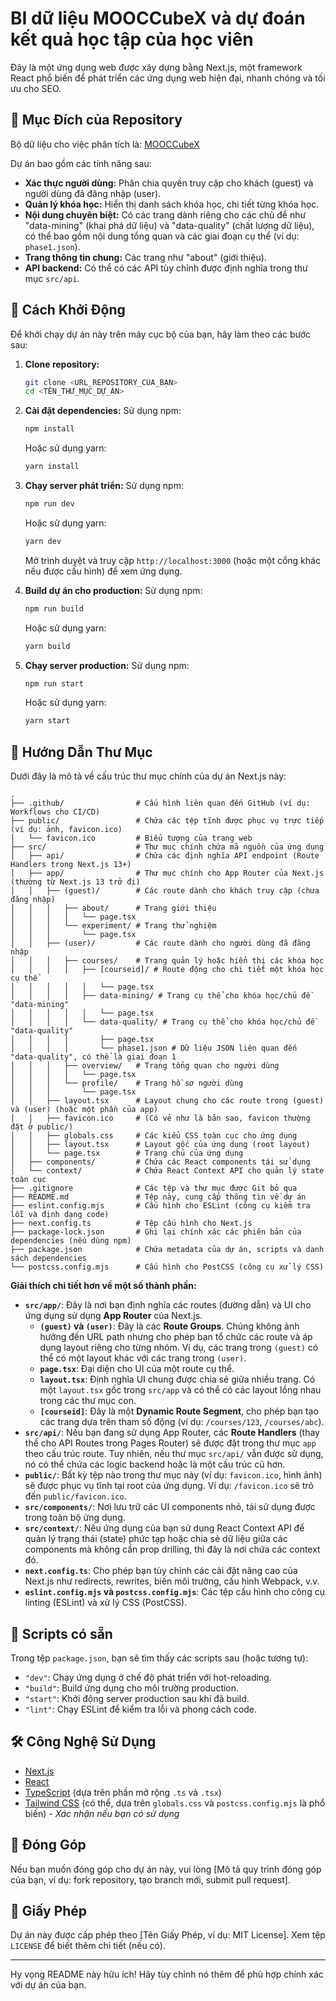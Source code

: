 # BI dữ liệu MOOCCubeX và dự đoán kết quả học tập của học viên

Đây là một ứng dụng web được xây dựng bằng Next.js, một framework React phổ biến để phát triển các ứng dụng web hiện đại, nhanh chóng và tối ưu cho SEO.

## 🎯 Mục Đích của Repository

Bộ dữ liệu cho việc phân tích là: [MOOCCubeX](https://github.com/THU-KEG/MOOCCubeX)

Dự án bao gồm các tính năng sau:

* **Xác thực người dùng:** Phân chia quyền truy cập cho khách (guest) và người dùng đã đăng nhập (user).
* **Quản lý khóa học:** Hiển thị danh sách khóa học, chi tiết từng khóa học.
* **Nội dung chuyên biệt:** Có các trang dành riêng cho các chủ đề như "data-mining" (khai phá dữ liệu) và "data-quality" (chất lượng dữ liệu), có thể bao gồm nội dung tổng quan và các giai đoạn cụ thể (ví dụ: `phase1.json`).
* **Trang thông tin chung:** Các trang như "about" (giới thiệu).
* **API backend:** Có thể có các API tùy chỉnh được định nghĩa trong thư mục `src/api`.

## 🚀 Cách Khởi Động

Để khởi chạy dự án này trên máy cục bộ của bạn, hãy làm theo các bước sau:

1.  **Clone repository:**
    ```bash
    git clone <URL_REPOSITORY_CỦA_BẠN>
    cd <TÊN_THƯ_MỤC_DỰ_ÁN>
    ```

2.  **Cài đặt dependencies:**
    Sử dụng npm:
    ```bash
    npm install
    ```
    Hoặc sử dụng yarn:
    ```bash
    yarn install
    ```

3.  **Chạy server phát triển:**
    Sử dụng npm:
    ```bash
    npm run dev
    ```
    Hoặc sử dụng yarn:
    ```bash
    yarn dev
    ```
    Mở trình duyệt và truy cập `http://localhost:3000` (hoặc một cổng khác nếu được cấu hình) để xem ứng dụng.

4.  **Build dự án cho production:**
    Sử dụng npm:
    ```bash
    npm run build
    ```
    Hoặc sử dụng yarn:
    ```bash
    yarn build
    ```

5.  **Chạy server production:**
    Sử dụng npm:
    ```bash
    npm run start
    ```
    Hoặc sử dụng yarn:
    ```bash
    yarn start
    ```

## 📂 Hướng Dẫn Thư Mục

Dưới đây là mô tả về cấu trúc thư mục chính của dự án Next.js này:
```
.
├── .github/                # Cấu hình liên quan đến GitHub (ví dụ: Workflows cho CI/CD)
├── public/                 # Chứa các tệp tĩnh được phục vụ trực tiếp (ví dụ: ảnh, favicon.ico)
│   └── favicon.ico         # Biểu tượng của trang web
├── src/                    # Thư mục chính chứa mã nguồn của ứng dụng
│   ├── api/                # Chứa các định nghĩa API endpoint (Route Handlers trong Next.js 13+)
│   ├── app/                # Thư mục chính cho App Router của Next.js (thường từ Next.js 13 trở đi)
│   │   ├── (guest)/        # Các route dành cho khách truy cập (chưa đăng nhập)
│   │   │   ├── about/      # Trang giới thiệu
│   │   │   │   └── page.tsx
│   │   │   └── experiment/ # Trang thử nghiệm
│   │   │       └── page.tsx
│   │   ├── (user)/         # Các route dành cho người dùng đã đăng nhập
│   │   │   ├── courses/    # Trang quản lý hoặc hiển thị các khóa học
│   │   │   │   ├── [courseid]/ # Route động cho chi tiết một khóa học cụ thể
│   │   │   │   │   └── page.tsx
│   │   │   │   ├── data-mining/ # Trang cụ thể cho khóa học/chủ đề "data-mining"
│   │   │   │   │   └── page.tsx
│   │   │   │   └── data-quality/ # Trang cụ thể cho khóa học/chủ đề "data-quality"
│   │   │   │       ├── page.tsx
│   │   │   │       └── phase1.json # Dữ liệu JSON liên quan đến "data-quality", có thể là giai đoạn 1
│   │   │   ├── overview/   # Trang tổng quan cho người dùng
│   │   │   │   └── page.tsx
│   │   │   └── profile/    # Trang hồ sơ người dùng
│   │   │       └── page.tsx
│   │   ├── layout.tsx      # Layout chung cho các route trong (guest) và (user) (hoặc một phần của app)
│   │   ├── favicon.ico     # (Có vẻ như là bản sao, favicon thường đặt ở public/)
│   │   ├── globals.css     # Các kiểu CSS toàn cục cho ứng dụng
│   │   ├── layout.tsx      # Layout gốc của ứng dụng (root layout)
│   │   └── page.tsx        # Trang chủ của ứng dụng
│   ├── components/         # Chứa các React components tái sử dụng
│   └── context/            # Chứa React Context API cho quản lý state toàn cục
├── .gitignore              # Các tệp và thư mục được Git bỏ qua
├── README.md               # Tệp này, cung cấp thông tin về dự án
├── eslint.config.mjs       # Cấu hình cho ESLint (công cụ kiểm tra lỗi và định dạng code)
├── next.config.ts          # Tệp cấu hình cho Next.js
├── package-lock.json       # Ghi lại chính xác các phiên bản của dependencies (nếu dùng npm)
├── package.json            # Chứa metadata của dự án, scripts và danh sách dependencies
└── postcss.config.mjs      # Cấu hình cho PostCSS (công cụ xử lý CSS)
```
**Giải thích chi tiết hơn về một số thành phần:**

* **`src/app/`**: Đây là nơi bạn định nghĩa các routes (đường dẫn) và UI cho ứng dụng sử dụng **App Router** của Next.js.
    * **`(guest)` và `(user)`**: Đây là các **Route Groups**. Chúng không ảnh hưởng đến URL path nhưng cho phép bạn tổ chức các route và áp dụng layout riêng cho từng nhóm. Ví dụ, các trang trong `(guest)` có thể có một layout khác với các trang trong `(user)`.
    * **`page.tsx`**: Đại diện cho UI của một route cụ thể.
    * **`layout.tsx`**: Định nghĩa UI chung được chia sẻ giữa nhiều trang. Có một `layout.tsx` gốc trong `src/app` và có thể có các layout lồng nhau trong các thư mục con.
    * **`[courseid]`**: Đây là một **Dynamic Route Segment**, cho phép bạn tạo các trang dựa trên tham số động (ví dụ: `/courses/123`, `/courses/abc`).
* **`src/api/`**: Nếu bạn đang sử dụng App Router, các **Route Handlers** (thay thế cho API Routes trong Pages Router) sẽ được đặt trong thư mục `app` theo cấu trúc route. Tuy nhiên, nếu thư mục `src/api/` vẫn được sử dụng, nó có thể chứa các logic backend hoặc là một cấu trúc cũ hơn.
* **`public/`**: Bất kỳ tệp nào trong thư mục này (ví dụ: `favicon.ico`, hình ảnh) sẽ được phục vụ tĩnh tại root của ứng dụng. Ví dụ: `/favicon.ico` sẽ trỏ đến `public/favicon.ico`.
* **`src/components/`**: Nơi lưu trữ các UI components nhỏ, tái sử dụng được trong toàn bộ ứng dụng.
* **`src/context/`**: Nếu ứng dụng của bạn sử dụng React Context API để quản lý trạng thái (state) phức tạp hoặc chia sẻ dữ liệu giữa các components mà không cần prop drilling, thì đây là nơi chứa các context đó.
* **`next.config.ts`**: Cho phép bạn tùy chỉnh các cài đặt nâng cao của Next.js như redirects, rewrites, biến môi trường, cấu hình Webpack, v.v.
* **`eslint.config.mjs` và `postcss.config.mjs`**: Các tệp cấu hình cho công cụ linting (ESLint) và xử lý CSS (PostCSS).

## 📜 Scripts có sẵn

Trong tệp `package.json`, bạn sẽ tìm thấy các scripts sau (hoặc tương tự):

* `"dev"`: Chạy ứng dụng ở chế độ phát triển với hot-reloading.
* `"build"`: Build ứng dụng cho môi trường production.
* `"start"`: Khởi động server production sau khi đã build.
* `"lint"`: Chạy ESLint để kiểm tra lỗi và phong cách code.

## 🛠️ Công Nghệ Sử Dụng

* [Next.js](https://nextjs.org/)
* [React](https://reactjs.org/)
* [TypeScript](https://www.typescriptlang.org/) (dựa trên phần mở rộng `.ts` và `.tsx`)
* [Tailwind CSS](https://tailwindcss.com/) (có thể, dựa trên `globals.css` và `postcss.config.mjs` là phổ biến) - *Xác nhận nếu bạn có sử dụng*

## 🤝 Đóng Góp

Nếu bạn muốn đóng góp cho dự án này, vui lòng [Mô tả quy trình đóng góp của bạn, ví dụ: fork repository, tạo branch mới, submit pull request].

## 📄 Giấy Phép

Dự án này được cấp phép theo [Tên Giấy Phép, ví dụ: MIT License]. Xem tệp `LICENSE` để biết thêm chi tiết (nếu có).

---

Hy vọng README này hữu ích! Hãy tùy chỉnh nó thêm để phù hợp chính xác với dự án của bạn.
